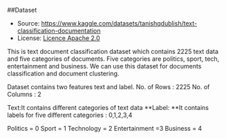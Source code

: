 ##Dataset

* Source: https://www.kaggle.com/datasets/tanishqdublish/text-classification-documentation
* License: [Licence Apache 2.0](https://www.apache.org/licenses/LICENSE-2.0)

This is text document classification dataset which contains 2225 text data and five categories of documents. Five categories are politics, sport, tech, entertainment and business. We can use this dataset for documents classification and document clustering.

Dataset contains two features text and label.
No. of Rows : 2225
No. of Columns : 2

Text:It contains different categories of text data
**Label: **It contains labels for five different categories : 0,1,2,3,4

Politics = 0
Sport = 1
Technology = 2
Entertainment =3
Business = 4